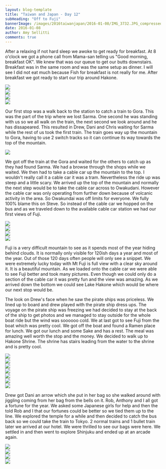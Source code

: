 ```yaml
---
layout: blog-template
title: "Taiwan and Japan - Day 12"
subHeading: "Off to Fuji"
bannerImage: /images/2016taiwanjapan/2016-01-08/IMG_3732.JPG_compressed.JPEG
date: 2016-01-08
author: Amy Sellitti
comments: true
---
```

After a relaxing if not hard sleep we awoke to get ready for breakfast. At 8 o'clock we got a phone call from Mama-san telling us "Good morning, breakfast OK". We knew that was our queue to get our butts downstairs. Breakfast was in the same room and was the same setup as dinner. I will see I did not eat much because Fish for breakfast is not really for me. After breakfast we got ready to start our trip around Hakone.

<div class="center-image"><img src="/images/2016taiwanjapan/2016-01-08/IMG_3709.JPG_compressed.JPEG" /></div>
<div class="center-image"><img src="/images/2016taiwanjapan/2016-01-08/20160108_095052.jpg_compressed.JPEG" /></div>
<div class="center-image"><img src="/images/2016taiwanjapan/2016-01-08/IMG_3710.JPG_compressed.JPEG" /></div>
<div class="center-image"><img src="/images/2016taiwanjapan/2016-01-08/IMG_3712.JPG_compressed.JPEG" /></div>

Our first stop was a walk back to the station to catch a train to Gora. This was the part of the trip where we lost Sarma. One second he was standing with us so we all walk on the train, the next second we look around and he has dissapeared. This resulted in Drew, Dani and Chris waiting for Sarma while the rest of us took the first train. The train goes way up the mountain to Gora, having to use 2 switch tracks so it can continue its way towards the top of the mountain. 

<div class="center-image"><img src="/images/2016taiwanjapan/2016-01-08/IMG_3723.JPG_compressed.JPEG" /></div>

We got off the train at the Gora and waited for the others to catch up as they had found Sarma. We had a browse through the shops while we waited. We then had to take a cable car up the mountain to the top. I wouldn't really call it a cable car it was a tram. Nevertheless the ride up was steep and a little scary. We arrived up the top of the mountain and normally the next step would be to take the cable car across to Owakudani. However  the cable car was only operating from further down because of volcanic activity in the area. So Owakundai was off limits for everyone. We fully 100% blame this on Steve. So instead of the cable car we hopped on the bus and as we traveled down to the available cable car station we had our first views of Fuji.

<div class="center-image"><img src="/images/2016taiwanjapan/2016-01-08/IMG_3729.JPG_compressed.JPEG" /></div>
<div class="center-image"><img src="/images/2016taiwanjapan/2016-01-08/IMG_3732.JPG_compressed.JPEG" /></div>
<div class="center-image"><img src="/images/2016taiwanjapan/2016-01-08/20160108_113824.jpg_compressed.JPEG" /></div>
<div class="center-image"><img src="/images/2016taiwanjapan/2016-01-08/DSC_5486.JPG_compressed.JPEG" /></div>

Fuji is a very difficult mountain to see as it spends most of the year hiding behind clouds. It is normally only visible for 120ish days a year and most of the year. Out of those 120 days often people will only see a snippet. We were extremely lucky today with Mt Fuji is full view with a clear sky around it. It is a beautiful mountain. As we loaded onto the cable car we were able to see Fuji better and took many pictures. Even though we could only do a section of the cable car it was pretty fun and the view was amazing. As we arrived down the bottom we could see Lake Hakone which would be where our next stop would be. 

The look on Drew's face when he saw the pirate ships was priceless. We lined up to board and drew played with the pirate ship dress ups. The voyage on the pirate ship was freezing we had decided to stay at the back of the ship to get photos and we managed to stay outside for the whole boat ride but the wind was soooooo cold. We at last got to see Fuji from the boat which was pretty cool. We got off the boat and found a Ramen place for lunch. We got our lunch and some Sake and has a rest. The meal was amazing well worth the stop and the money. We decided to walk up to Hakone Shrine. The shrine has stairs leading from the water to the shrine and is pretty cool.

<div class="center-image"><img src="/images/2016taiwanjapan/2016-01-08/DSCN1573.JPG_compressed.JPEG" /></div>
<div class="center-image"><img src="/images/2016taiwanjapan/2016-01-08/IMG_3768.JPG_compressed.JPEG" /></div>
<div class="center-image"><img src="/images/2016taiwanjapan/2016-01-08/IMG_3779.JPG_compressed.JPEG" /></div>
<div class="center-image"><img src="/images/2016taiwanjapan/2016-01-08/IMG_3786.JPG_compressed.JPEG" /></div>
<div class="center-image"><img src="/images/2016taiwanjapan/2016-01-08/IMG_3790.JPG_compressed.JPEG" /></div>
<div class="center-image"><img src="/images/2016taiwanjapan/2016-01-08/IMG_3827.JPG_compressed.JPEG" /></div>
<div class="center-image"><img src="/images/2016taiwanjapan/2016-01-08/IMG_3854.JPG_compressed.JPEG" /></div>

Drew got Dani an arrow which she put in her bag so she walked around with jiggling coming from her bag from the bells on it. Rob, Anthony and I all got a fortune for the year. We asked some Japanese girls for help and then the told Rob and I that our fortunes could be better so we tied them up to the line.  We explored the temple for a while and then decided to catch the bus back so we could take the train to Tokyo. 2 normal trains and 1 bullet train later we arrived at our hotel. We were thrilled to see our bags were here. We settled in and then went to explore Shinjuku and ended up at an arcade again. 

<div class="center-image"><img src="/images/2016taiwanjapan/2016-01-08/IMG_9229.jpg_compressed.JPEG" /></div>
<div class="center-image"><img src="/images/2016taiwanjapan/2016-01-08/IMG_3877.JPG_compressed.JPEG" /></div>
<div class="center-image"><img src="/images/2016taiwanjapan/2016-01-08/IMG_3884.JPG_compressed.JPEG" /></div>
<div class="center-image"><img src="/images/2016taiwanjapan/2016-01-08/IMG_3886.JPG_compressed.JPEG" /></div>
